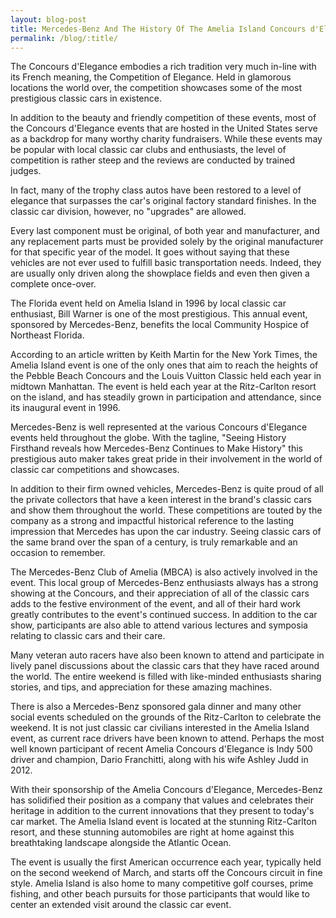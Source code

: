 ```yaml
---
layout: blog-post
title: Mercedes-Benz And The History Of The Amelia Island Concours d'Elegance
permalink: /blog/:title/
---
```


<p>The Concours d'Elegance embodies a rich tradition very much in-line with its French meaning, the Competition of Elegance. Held in glamorous locations the world over, the competition showcases some of the most prestigious classic cars in existence.</p>

<p>In addition to the beauty and friendly competition of these events, most of the Concours d'Elegance events that are hosted in the United States serve as a backdrop for many worthy charity fundraisers. While these events may be popular with local classic car clubs and enthusiasts, the level of competition is rather steep and the reviews are conducted by trained judges.</p>

<p>In fact, many of the trophy class autos have been restored to a level of elegance that surpasses the car's original factory standard finishes. In the classic car division, however, no "upgrades" are allowed.</p>

<p>Every last component must be original, of both year and manufacturer, and any replacement parts must be provided solely by the original manufacturer for that specific year of the model. It goes without saying that these vehicles are not ever used to fulfill basic transportation needs. Indeed, they are usually only driven along the showplace fields and even then given a complete once-over.</p>

<p>The Florida event held on Amelia Island in 1996 by local classic car enthusiast, Bill Warner is one of the most prestigious. This annual event, sponsored by Mercedes-Benz, benefits the local Community Hospice of Northeast Florida.</p>

<p>According to an article written by Keith Martin for the New York Times, the Amelia Island event is one of the only ones that aim to reach the heights of the Pebble Beach Concours and the Louis Vuitton Classic held each year in midtown Manhattan. The event is held each year at the Ritz-Carlton resort on the island, and has steadily grown in participation and attendance, since its inaugural event in 1996.</p>

<p>Mercedes-Benz is well represented at the various Concours d'Elegance events held throughout the globe. With the tagline, "Seeing History Firsthand reveals how Mercedes-Benz Continues to Make History" this prestigious auto maker takes great pride in their involvement in the world of classic car competitions and showcases.</p>

<p>In addition to their firm owned vehicles, Mercedes-Benz is quite proud of all the private collectors that have a keen interest in the brand's classic cars and show them throughout the world. These competitions are touted by the company as a strong and impactful historical reference to the lasting impression that Mercedes has upon the car industry. Seeing classic cars of the same brand over the span of a century, is truly remarkable and an occasion to remember.</p>

<p>The Mercedes-Benz Club of Amelia (MBCA) is also actively involved in the event. This local group of Mercedes-Benz enthusiasts always has a strong showing at the Concours, and their appreciation of all of the classic cars adds to the festive environment of the event, and all of their hard work greatly contributes to the event's continued success. In addition to the car show, participants are also able to attend various lectures and symposia relating to classic cars and their care.</p>

<p>Many veteran auto racers have also been known to attend and participate in lively panel discussions about the classic cars that they have raced around the world. The entire weekend is filled with like-minded enthusiasts sharing stories, and tips, and appreciation for these amazing machines.</p>

<p>There is also a Mercedes-Benz sponsored gala dinner and many other social events scheduled on the grounds of the Ritz-Carlton to celebrate the weekend. It is not just classic car civilians interested in the Amelia Island event, as current race drivers have been known to attend. Perhaps the most well known participant of recent Amelia Concours d'Elegance is Indy 500 driver and champion, Dario Franchitti, along with his wife Ashley Judd in 2012.</p>

<p>With their sponsorship of the Amelia Concours d'Elegance, Mercedes-Benz has solidified their position as a company that values and celebrates their heritage in addition to the current innovations that they present to today's car market. The Amelia Island event is located at the stunning Ritz-Carlton resort, and these stunning automobiles are right at home against this breathtaking landscape alongside the Atlantic Ocean.</p>

<p>The event is usually the first American occurrence each year, typically held on the second weekend of March, and starts off the Concours circuit in fine style. Amelia Island is also home to many competitive golf courses, prime fishing, and other beach pursuits for those participants that would like to center an extended visit around the classic car event.</p>

